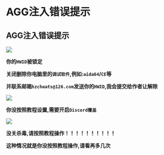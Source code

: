 # AGG注入错误提示

## AGG注入错误提示

![](https://docs.hzz.im/\~gitbook/image?url=https%3A%2F%2F1382592200-files.gitbook.io%2F%7E%2Ffiles%2Fv0%2Fb%2Fgitbook-x-prod.appspot.com%2Fo%2Fspaces%252F7YXEHggLzaiKwZjRSOD4%252Fuploads%252FsVp9HbH8yZu1ccMIUYRU%252Fimage.png%3Falt%3Dmedia%26token%3D7ba0e4db-9c51-4dfc-9a29-33d0a4e18073\&width=768\&dpr=4\&quality=100\&sign=550f3ed3\&sv=1)

**你的`HWID`被锁定**

**关闭删除你电脑里的`调试软件`,例如:`aida64`/`CE`等**

**并联系邮箱`hzcheats@126.com`发送你的`HWID`,我会提交给作者让解除**

![](https://docs.hzz.im/\~gitbook/image?url=https%3A%2F%2F1382592200-files.gitbook.io%2F%7E%2Ffiles%2Fv0%2Fb%2Fgitbook-x-prod.appspot.com%2Fo%2Fspaces%252F7YXEHggLzaiKwZjRSOD4%252Fuploads%252FDRsumJlgrXxloDYZHEuW%252Fimage.png%3Falt%3Dmedia%26token%3D9b2f16fe-4dc5-490a-afa6-a7c34c28dd17\&width=768\&dpr=4\&quality=100\&sign=4cb8c89c\&sv=1)

**你没按照教程设置,需要开启`Discord覆盖`**

![](https://docs.hzz.im/\~gitbook/image?url=https%3A%2F%2F1382592200-files.gitbook.io%2F%7E%2Ffiles%2Fv0%2Fb%2Fgitbook-x-prod.appspot.com%2Fo%2Fspaces%252F7YXEHggLzaiKwZjRSOD4%252Fuploads%252Fk3VxnZhN8o03LZbpKhDj%252Fimage.png%3Falt%3Dmedia%26token%3D13c8da9e-31fb-4be5-9013-cd416be581f8\&width=768\&dpr=4\&quality=100\&sign=b2e88960\&sv=1)

**没关杀毒,请按照教程操作！！！！！！！！！！**

**这种情况就是你没按照教程操作,请看再多几次**
